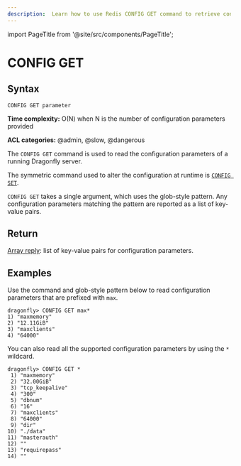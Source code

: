 ```yaml
---
description:  Learn how to use Redis CONFIG GET command to retrieve configuration parameters.
---
```


import PageTitle from '@site/src/components/PageTitle';

# CONFIG GET

<PageTitle title="Redis CONFIG GET Command (Documentation) | Dragonfly" />

## Syntax

    CONFIG GET parameter

**Time complexity:** O(N) when N is the number of configuration parameters provided

**ACL categories:** @admin, @slow, @dangerous

The `CONFIG GET` command is used to read the configuration parameters of a running Dragonfly server.

The symmetric command used to alter the configuration at runtime is [`CONFIG SET`](./config-set.md).

`CONFIG GET` takes a single argument, which uses the glob-style pattern.
Any configuration parameters matching the pattern are reported as a list of key-value pairs.

## Return

[Array reply](https://redis.io/docs/latest/develop/reference/protocol-spec/#arrays): list of key-value pairs for configuration parameters.

## Examples

Use the command and glob-style pattern below to read configuration parameters that are prefixed with `max`.

```shell
dragonfly> CONFIG GET max*
1) "maxmemory"
2) "12.11GiB"
3) "maxclients"
4) "64000"
```

You can also read all the supported configuration parameters by using the `*` wildcard.

```shell
dragonfly> CONFIG GET *
 1) "maxmemory"
 2) "32.00GiB"
 3) "tcp_keepalive"
 4) "300"
 5) "dbnum"
 6) "16"
 7) "maxclients"
 8) "64000"
 9) "dir"
10) "./data"
11) "masterauth"
12) ""
13) "requirepass"
14) ""
```
